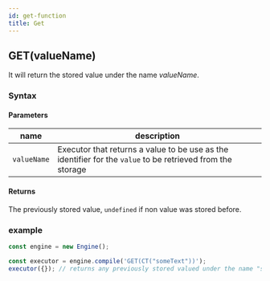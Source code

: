 ```yaml
---
id: get-function
title: Get
---
```


## GET(valueName)

It will return the stored value under the name _valueName_.

### Syntax

<ny-railroad-diagram diagram="Diagram('GET','(',
    NonTerminal('term', optionsBuilder('href', 'term#term')),
    ')')"></ny-railroad-diagram>

#### Parameters

| name        | description                                                                                                |
| ----------- | ---------------------------------------------------------------------------------------------------------- |
| `valueName` | Executor that returns a value to be use as the identifier for the `value` to be retrieved from the storage |

#### Returns

The previously stored value, `undefined` if non value was stored before.

### example

```javascript
const engine = new Engine();

const executor = engine.compile('GET(CT("someText"))');
executor({}); // returns any previously stored valued under the name "someText"
```
